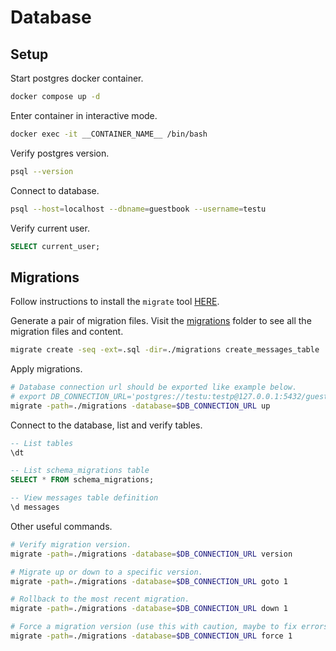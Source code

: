 # Database

## Setup

Start postgres docker container.

```sh
docker compose up -d
```

Enter container in interactive mode.

```sh
docker exec -it __CONTAINER_NAME__ /bin/bash
```

Verify postgres version.

```sh
psql --version
```

Connect to database.

```sh
psql --host=localhost --dbname=guestbook --username=testu
```

Verify current user.

```sql
SELECT current_user;
```

## Migrations

Follow instructions to install the `migrate` tool [HERE](https://github.com/golang-migrate/migrate/tree/master/cmd/migrate).

Generate a pair of migration files. Visit the [migrations](./migrations) folder to see all the migration files and content.

```sh
migrate create -seq -ext=.sql -dir=./migrations create_messages_table
```

Apply migrations.

```sh
# Database connection url should be exported like example below.
# export DB_CONNECTION_URL='postgres://testu:testp@127.0.0.1:5432/guestbook?sslmode=disable'
migrate -path=./migrations -database=$DB_CONNECTION_URL up
```

Connect to the database, list and verify tables.

```sql
-- List tables
\dt

-- List schema_migrations table
SELECT * FROM schema_migrations;

-- View messages table definition
\d messages
```

Other useful commands.

```sh
# Verify migration version.
migrate -path=./migrations -database=$DB_CONNECTION_URL version

# Migrate up or down to a specific version.
migrate -path=./migrations -database=$DB_CONNECTION_URL goto 1

# Rollback to the most recent migration.
migrate -path=./migrations -database=$DB_CONNECTION_URL down 1

# Force a migration version (use this with caution, maybe to fix errors and you are sure about it).
migrate -path=./migrations -database=$DB_CONNECTION_URL force 1
```
